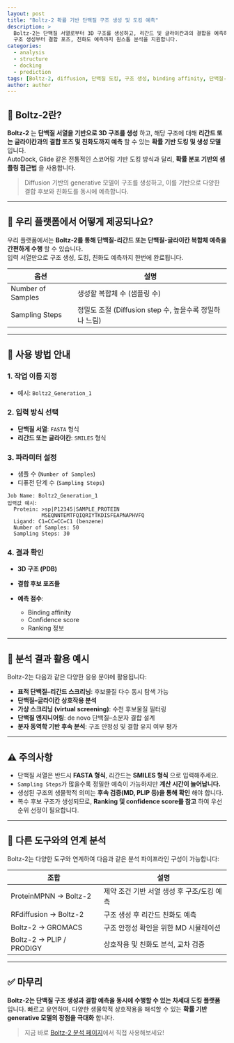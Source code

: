 ```yaml
---
layout: post
title: "Boltz-2 확률 기반 단백질 구조 생성 및 도킹 예측"
description: >
  Boltz-2는 단백질 서열로부터 3D 구조를 생성하고, 리간드 및 글라이칸과의 결합을 예측하는 확률 기반 도킹 모델입니다.
  구조 생성부터 결합 포즈, 친화도 예측까지 원스톱 분석을 지원합니다.
categories:
  - analysis
  - structure
  - docking
  - prediction
tags: [Boltz-2, diffusion, 단백질 도킹, 구조 생성, binding affinity, 단백질-리간드, 글라이칸]
author: author
---
```


## 🔬 Boltz-2란?

**Boltz-2** 는 **단백질 서열을 기반으로 3D 구조를 생성** 하고, 해당 구조에 대해 **리간드 또는 글라이칸과의 결합 포즈 및 친화도까지 예측** 할 수 있는 **확률 기반 도킹 및 생성 모델** 입니다.  
AutoDock, Glide 같은 전통적인 스코어링 기반 도킹 방식과 달리, **확률 분포 기반의 샘플링 접근법** 을 사용합니다.

> Diffusion 기반의 generative 모델이 구조를 생성하고, 이를 기반으로 다양한 결합 후보와 친화도를 동시에 예측합니다.

---

## 🧪 우리 플랫폼에서 어떻게 제공되나요?

우리 플랫폼에서는 **Boltz-2를 통해 단백질-리간드 또는 단백질-글라이칸 복합체 예측을 간편하게 수행** 할 수 있습니다.  
입력 서열만으로 구조 생성, 도킹, 친화도 예측까지 한번에 완료됩니다.

| 옵션 | 설명 |
| --- | --- |
| Number of Samples | 생성할 복합체 수 (샘플링 수) |
| Sampling Steps | 정밀도 조절 (Diffusion step 수, 높을수록 정밀하나 느림) |

---

## 📝 사용 방법 안내

### 1. 작업 이름 지정
- 예시: `Boltz2_Generation_1`

### 2. 입력 방식 선택
- **단백질 서열**: `FASTA` 형식
- **리간드 또는 글라이칸**: `SMILES` 형식

### 3. 파라미터 설정
- 샘플 수 (`Number of Samples`)
- 디퓨전 단계 수 (`Sampling Steps`)

```plaintext
Job Name: Boltz2_Generation_1
입력값 예시:
  Protein: >sp|P12345|SAMPLE_PROTEIN
           MSEQNNTEMTFQIQRIYTKDISFEAPNAPHVFQ
  Ligand: C1=CC=CC=C1 (benzene)
  Number of Samples: 50
  Sampling Steps: 30
````

### 4. 결과 확인

* **3D 구조 (PDB)**
* **결합 후보 포즈들**
* **예측 점수**:

    * Binding affinity
    * Confidence score
    * Ranking 정보

---

## 🧬 분석 결과 활용 예시

Boltz-2는 다음과 같은 다양한 응용 분야에 활용됩니다:

* **표적 단백질–리간드 스크리닝**: 후보물질 다수 동시 탐색 가능
* **단백질–글라이칸 상호작용 분석**
* **가상 스크리닝 (virtual screening)**: 수천 후보물질 필터링
* **단백질 엔지니어링**: de novo 단백질–소분자 결합 설계
* **분자 동역학 기반 후속 분석**: 구조 안정성 및 결합 유지 여부 평가

---

## ⚠️ 주의사항

* 단백질 서열은 반드시 **FASTA 형식**, 리간드는 **SMILES 형식** 으로 입력해주세요.
* `Sampling Steps`가 많을수록 정밀한 예측이 가능하지만 **계산 시간이 늘어납니다.**
* 생성된 구조의 생물학적 의미는 **후속 검증(MD, PLIP 등)을 통해 확인** 해야 합니다.
* 복수 후보 구조가 생성되므로, **Ranking 및 confidence score를 참고** 하여 우선순위 선정이 필요합니다.

---

## 🔗 다른 도구와의 연계 분석

Boltz-2는 다양한 도구와 연계하여 다음과 같은 분석 파이프라인 구성이 가능합니다:

| 조합                       | 설명                        |
| ------------------------ | ------------------------- |
| ProteinMPNN → Boltz-2    | 제약 조건 기반 서열 생성 후 구조/도킹 예측 |
| RFdiffusion → Boltz-2    | 구조 생성 후 리간드 친화도 예측        |
| Boltz-2 → GROMACS        | 구조 안정성 확인을 위한 MD 시뮬레이션    |
| Boltz-2 → PLIP / PRODIGY | 상호작용 및 친화도 분석, 교차 검증      |

---

## ✅ 마무리

**Boltz-2는 단백질 구조 생성과 결합 예측을 동시에 수행할 수 있는 차세대 도킹 플랫폼** 입니다.
빠르고 유연하며, 다양한 생물학적 상호작용을 해석할 수 있는 **확률 기반 generative 모델의 장점을 극대화** 합니다.

> 지금 바로 <a href="#" onclick="window.open('https://curie.kr/Analysis/boltz', '_blank'); return false;" rel="noopener noreferrer">Boltz-2 분석 페이지</a>에서 직접 사용해보세요!
